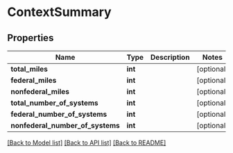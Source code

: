 # ContextSummary

## Properties
Name | Type | Description | Notes
------------ | ------------- | ------------- | -------------
**total_miles** | **int** |  | [optional] 
**federal_miles** | **int** |  | [optional] 
**nonfederal_miles** | **int** |  | [optional] 
**total_number_of_systems** | **int** |  | [optional] 
**federal_number_of_systems** | **int** |  | [optional] 
**nonfederal_number_of_systems** | **int** |  | [optional] 

[[Back to Model list]](../README.md#documentation-for-models) [[Back to API list]](../README.md#documentation-for-api-endpoints) [[Back to README]](../README.md)


